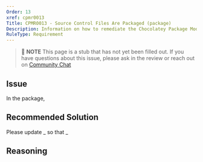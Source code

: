 ```yaml
---
Order: 13
xref: cpmr0013
Title: CPMR0013 - Source Control Files Are Packaged (package)
Description: Information on how to remediate the Chocolatey Package Moderation Rule 0013
RuleType: Requirement
---
```


<?! Include "../../../../../shared/package-validator-rule-requirement.txt" /?>

> :memo: **NOTE** This page is a stub that has not yet been filled out. If you have questions about this issue, please ask in the review or reach out on [Community Chat](https://ch0.co/community)

## Issue

In the package,

## Recommended Solution

Please update _ so that _

## Reasoning

